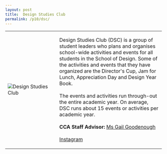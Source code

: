 ```yaml
---
layout: post
title:  Design Studies Club
permalink: /p10/dsc/
---
```


<div>
    <table>
        <tr>
            <td style="width:33%"><image src="{{site.baseurl}}/images/CCA_dsc.jpg" style="display:block;margin-left:auto;margin-right:auto;" alt="Design Studies Club"></image></td>
            <td>
                <p>
                    Design Studies Club (DSC) is a group of student leaders who plans and organises school-wide activities and events for all students in the School of Design. Some of the activities and events that they have organized are the Director's Cup, Jam for Lunch, Appreciation Day and Design Year Book.<br>
                    <br>
                    The events and activities run through-out the entire academic year. On average, DSC runs about 15 events or activities per academic year.<br>
                    <br>
                    <b>CCA Staff Advisor:</b> <a href="mailto:gailg@tp.edu.sg">Ms Gail Goodenough</a><br>
                    <br>
                    <a href="https://www.instagram.com/designstudiesclub">Instagram</a>
                </p>
            </td>
        </tr>
    </table>
</div>